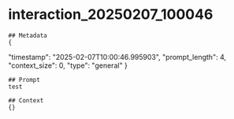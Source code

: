 # interaction_20250207_100046

    ## Metadata
    {
  "timestamp": "2025-02-07T10:00:46.995903",
  "prompt_length": 4,
  "context_size": 0,
  "type": "general"
}

    ## Prompt
    test

    ## Context
    {}
    